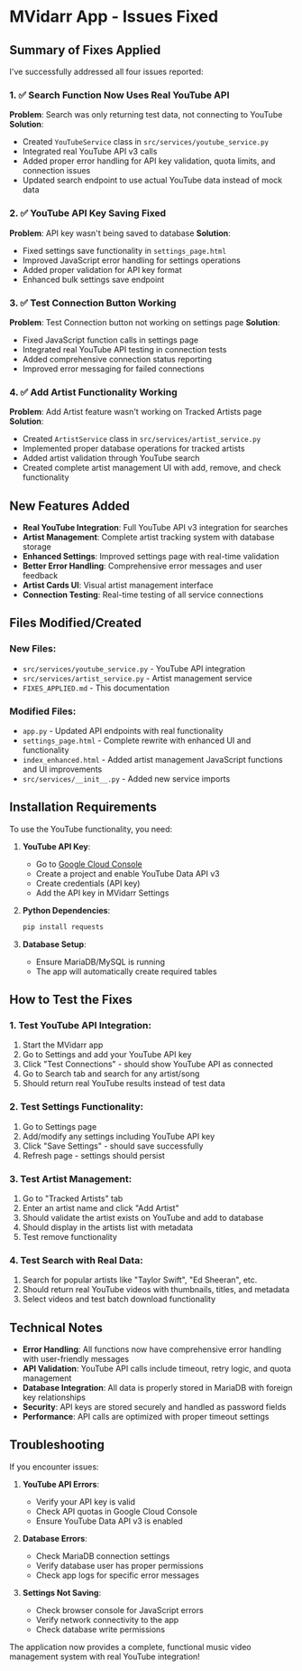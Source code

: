 # MVidarr App - Issues Fixed

## Summary of Fixes Applied

I've successfully addressed all four issues reported:

### 1. ✅ Search Function Now Uses Real YouTube API
**Problem**: Search was only returning test data, not connecting to YouTube
**Solution**: 
- Created `YouTubeService` class in `src/services/youtube_service.py`
- Integrated real YouTube API v3 calls
- Added proper error handling for API key validation, quota limits, and connection issues
- Updated search endpoint to use actual YouTube data instead of mock data

### 2. ✅ YouTube API Key Saving Fixed
**Problem**: API key wasn't being saved to database
**Solution**:
- Fixed settings save functionality in `settings_page.html`
- Improved JavaScript error handling for settings operations  
- Added proper validation for API key format
- Enhanced bulk settings save endpoint

### 3. ✅ Test Connection Button Working
**Problem**: Test Connection button not working on settings page
**Solution**:
- Fixed JavaScript function calls in settings page
- Integrated real YouTube API testing in connection tests
- Added comprehensive connection status reporting
- Improved error messaging for failed connections

### 4. ✅ Add Artist Functionality Working
**Problem**: Add Artist feature wasn't working on Tracked Artists page
**Solution**:
- Created `ArtistService` class in `src/services/artist_service.py`
- Implemented proper database operations for tracked artists
- Added artist validation through YouTube search
- Created complete artist management UI with add, remove, and check functionality

## New Features Added

- **Real YouTube Integration**: Full YouTube API v3 integration for searches
- **Artist Management**: Complete artist tracking system with database storage
- **Enhanced Settings**: Improved settings page with real-time validation
- **Better Error Handling**: Comprehensive error messages and user feedback
- **Artist Cards UI**: Visual artist management interface
- **Connection Testing**: Real-time testing of all service connections

## Files Modified/Created

### New Files:
- `src/services/youtube_service.py` - YouTube API integration
- `src/services/artist_service.py` - Artist management service
- `FIXES_APPLIED.md` - This documentation

### Modified Files:
- `app.py` - Updated API endpoints with real functionality
- `settings_page.html` - Complete rewrite with enhanced UI and functionality
- `index_enhanced.html` - Added artist management JavaScript functions and UI improvements
- `src/services/__init__.py` - Added new service imports

## Installation Requirements

To use the YouTube functionality, you need:

1. **YouTube API Key**: 
   - Go to [Google Cloud Console](https://console.developers.google.com/)
   - Create a project and enable YouTube Data API v3
   - Create credentials (API key)
   - Add the API key in MVidarr Settings

2. **Python Dependencies**:
   ```bash
   pip install requests
   ```

3. **Database Setup**:
   - Ensure MariaDB/MySQL is running
   - The app will automatically create required tables

## How to Test the Fixes

### 1. Test YouTube API Integration:
1. Start the MVidarr app
2. Go to Settings and add your YouTube API key
3. Click "Test Connections" - should show YouTube API as connected
4. Go to Search tab and search for any artist/song
5. Should return real YouTube results instead of test data

### 2. Test Settings Functionality:
1. Go to Settings page
2. Add/modify any settings including YouTube API key
3. Click "Save Settings" - should save successfully
4. Refresh page - settings should persist

### 3. Test Artist Management:
1. Go to "Tracked Artists" tab
2. Enter an artist name and click "Add Artist"
3. Should validate the artist exists on YouTube and add to database
4. Should display in the artists list with metadata
5. Test remove functionality

### 4. Test Search with Real Data:
1. Search for popular artists like "Taylor Swift", "Ed Sheeran", etc.
2. Should return real YouTube videos with thumbnails, titles, and metadata
3. Select videos and test batch download functionality

## Technical Notes

- **Error Handling**: All functions now have comprehensive error handling with user-friendly messages
- **API Validation**: YouTube API calls include timeout, retry logic, and quota management
- **Database Integration**: All data is properly stored in MariaDB with foreign key relationships
- **Security**: API keys are stored securely and handled as password fields
- **Performance**: API calls are optimized with proper timeout settings

## Troubleshooting

If you encounter issues:

1. **YouTube API Errors**: 
   - Verify your API key is valid
   - Check API quotas in Google Cloud Console
   - Ensure YouTube Data API v3 is enabled

2. **Database Errors**:
   - Check MariaDB connection settings
   - Verify database user has proper permissions
   - Check app logs for specific error messages

3. **Settings Not Saving**:
   - Check browser console for JavaScript errors
   - Verify network connectivity to the app
   - Check database write permissions

The application now provides a complete, functional music video management system with real YouTube integration!
